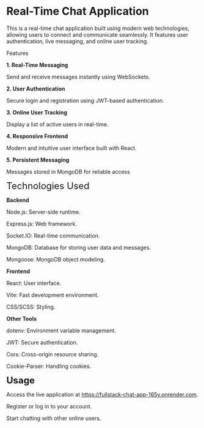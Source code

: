 <h1>Real-Time Chat Application</h1>

This is a real-time chat application built using modern web technologies, allowing users to connect and communicate seamlessly. It features user authentication, live messaging, and online user tracking.

Features

**1. Real-Time Messaging**

Send and receive messages instantly using WebSockets.

**2. User Authentication**

Secure login and registration using JWT-based authentication.

**3. Online User Tracking**

Display a list of active users in real-time.

**4. Responsive Frontend**

Modern and intuitive user interface built with React.

**5. Persistent Messaging**

Messages stored in MongoDB for reliable access



<font size="5">Technologies Used</font>


**Backend**

Node.js: Server-side runtime.

Express.js: Web framework.

Socket.IO: Real-time communication.

MongoDB: Database for storing user data and messages.

Mongoose: MongoDB object modeling.

**Frontend**

React: User interface.

Vite: Fast development environment.

CSS/SCSS: Styling.

**Other Tools**

dotenv: Environment variable management.

JWT: Secure authentication.

Cors: Cross-origin resource sharing.

Cookie-Parser: Handling cookies.

<font size="5">**Usage**</font>

Access the live application at https://fullstack-chat-app-165y.onrender.com.

Register or log in to your account.

Start chatting with other online users.


